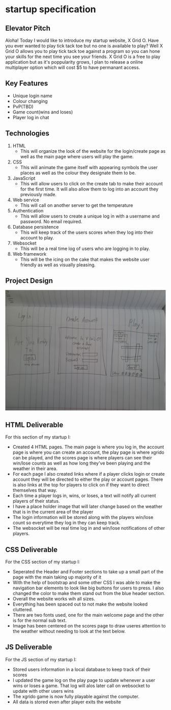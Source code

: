 # startup specification
## Elevator Pitch
Aloha! Today I would like to introduce my startup website, X Grid O. Have you ever wanted to play tick tack toe but no one is available to play? Well X Grid O allows you to play tick tack toe against a program so you can hone your skills for the next time you see your friends. X Grid O is a free to play application but as it's poppularity grows, I plan to release a online multiplayer option which will cost $5 to have permanant access.

## Key Features
- Unique login name
- Colour changing 
- PvP(TBD)
- Game count(wins and loses)
- Player log in chat

## Technologies 
1. HTML
    - This will organize the look of the website for the login/create page as well as the main page where users will play the game.
2. CSS
    - This will animate the game itself with appearing symbols the user places as well as the colour they designate them to be.
3. JavaScript
    - This will allow users to click on the create tab to make their account for the first time. It will also allow them to log into an account they previously made.
4. Web service
    - This will call on another server to get the temperature
5. Authentication
    - This will allow users to create a unique log in with a username and password. No email required.
6. Database persistence
    - This will keep track of the users scores when they log into their account to play.
7. Websocket
    - This will be a real time log of users who are logging in to play.
8. Web framework
    - This will be the icing on the cake that makes the website user friendly as well as visually pleasing.

## Project Design
![Alt text](20240115_115735.jpg)

## HTML Deliverable
For this section of my startup I:
* Created 4 HTML pages. The main page is where you log in, the account page is where you can create an account, the play page is where xgrido can be played, and the scores page is where players can see their win/lose counts as well as how long they've been playing and the weather in their area.
* For each page I also created links where if a player clicks login or create account they will be directed to either the play or account pages. There is also links at the top for players to click on if they want to direct themselves that way.
* Each time a player logs in, wins, or loses, a text will notify all current players of their status.
* I have a place holder image that will later change based on the weather that is in the current area of the player
* The login information will be stored along with the players win/lose count so everytime they log in they can keep track.
* The websocket will be real time log in and win/lose notifications of other players.

## CSS Deliverable
For the CSS section of my startup I:
* Seperated the Header and Footer sections to take up a small part of the page with the main taking up majority of it
* With the help of bootstrap and some other CSS I was able to make the navigation bar elements to look like big buttons for users to press. I also changed the color to make them stand out from the blue header section.
* Overall the website works wih all sizes.
* Everything has been spaced out to not make the website looked cluttered.
* There are two fonts used, one for the main welcome page and the other is for the normal sub text.
* Image has been centered on the scores page to draw useres attention to the weather without needing to look at the text below.

## JS Deliverable
For the JS section of my startup I:
* Stored users information in a local database to keep track of their scores
* I updated the game log on the play page to update whenever a user wins or loses a game. That log will alos later call on websocket to update with other users wins
* The xgrido game is now fully playable against the computer.
* All data is stored even after player exits the website